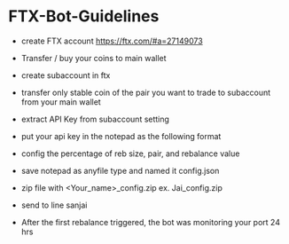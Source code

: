 # FTX-Bot-Guidelines

- create FTX account
https://ftx.com/#a=27149073

- Transfer / buy your coins to main wallet
- create subaccount in ftx
- transfer only stable coin of the pair you want to trade to subaccount from your main wallet
- extract API Key from subaccount setting
- put your api key in the notepad as the following format
- config the percentage of reb size, pair, and rebalance value
- save notepad as anyfile type and named it config.json
- zip file with <Your_name>_config.zip ex. Jai_config.zip
- send to line sanjai
- After the first rebalance triggered, the bot was monitoring your port 24 hrs
